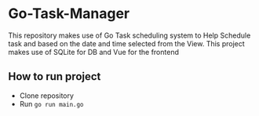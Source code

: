# Go-Task-Manager

This repository makes use of Go Task scheduling system to Help Schedule task and based on the date and time selected from the View. This project makes use of SQLite for DB and Vue for the frontend 

## How to run project

- Clone repository 
- Run `go run main.go`